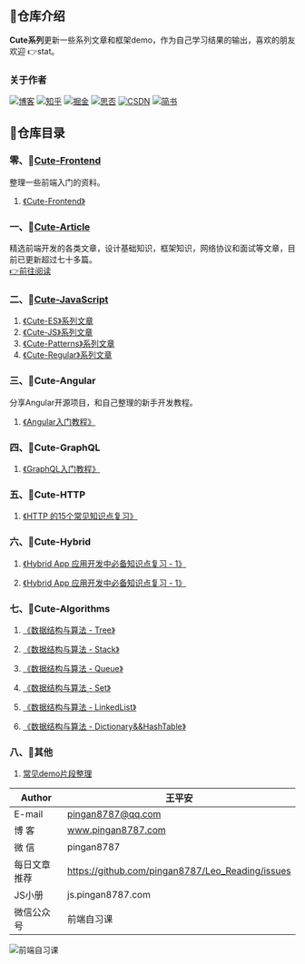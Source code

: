 ## 💌仓库介绍
**Cute系列**更新一些系列文章和框架demo，作为自己学习结果的输出，喜欢的朋友欢迎 👉stat。  

### 关于作者
[![博客](http://images.pingan8787.com/icon_my1.png)](http://www.pingan8787.com)
[![知乎](http://images.pingan8787.com/icon_zhihu1.png)](https://zhuanlan.zhihu.com/cute-javascript)
[![掘金](http://images.pingan8787.com/icon_juejin2.png)](https://juejin.im/user/586fc337a22b9d0058807d53/posts)
[![思否](http://images.pingan8787.com/icon_sf1.png)](https://segmentfault.com/blog/pingan8787)
[![CSDN](http://images.pingan8787.com/icon_csdn1.png)](https://blog.csdn.net/qq_36380426)
[![简书](http://images.pingan8787.com/icon_jianshu1.png)](https://www.jianshu.com/u/2ec5d94afd60)


## 💌仓库目录

### 零、📜[Cute-Frontend](https://github.com/pingan8787/Leo-JavaScript/tree/master/Cute-Frontend)

整理一些前端入门的资料。   

1. [《Cute-Frontend》](https://github.com/pingan8787/Leo-JavaScript/blob/master/Cute-Frontend/EFT应届生Web前端入门指南.md)

### 一、📜[Cute-Article](https://github.com/pingan8787/Leo-JavaScript/tree/master/Cute-Article)
精选前端开发的各类文章，设计基础知识，框架知识，网络协议和面试等文章，目前已更新超过七十多篇。    
[👉前往阅读](https://github.com/pingan8787/Leo-JavaScript/blob/master/Cute-Article/)

### 二、📜[Cute-JavaScript](https://github.com/pingan8787/Leo-JavaScript/tree/master/Cute-JavaScript)
1. [《Cute-ES》系列文章](https://github.com/pingan8787/Leo-JavaScript/blob/master/Cute-JavaScript/Cute-ES/)
2. [《Cute-JS》系列文章](https://github.com/pingan8787/Leo-JavaScript/blob/master/Cute-JavaScript/Cute-JS/)
3. [《Cute-Patterns》系列文章](https://github.com/pingan8787/Leo-JavaScript/blob/master/Cute-JavaScript/Cute-Patterns/)
4. [《Cute-Regular》系列文章](https://github.com/pingan8787/Leo-JavaScript/blob/master/Cute-JavaScript/Cute-Regular/)

### 三、📜Cute-Angular

分享Angular开源项目，和自己整理的新手开发教程。  
1. [《Angular入门教程》](https://github.com/pingan8787/Leo-JavaScript/blob/master/Cute-Angular/)  

### 四、📜Cute-GraphQL
1. [《GraphQL入门教程》](https://github.com/pingan8787/Leo-JavaScript/blob/master/Cute-GraphQL/README.md)

### 五、📜Cute-HTTP

1. [《HTTP 的15个常见知识点复习》](https://github.com/pingan8787/Leo-JavaScript/blob/master/Cute-HTTP/)  


### 六、📜Cute-Hybrid

1. [《Hybrid App 应用开发中必备知识点复习 - 1》](https://github.com/pingan8787/Leo-JavaScript/blob/master/Cute-HTTP/) 

2. [《Hybrid App 应用开发中必备知识点复习 - 1》](https://github.com/pingan8787/Leo-JavaScript/blob/master/Cute-HTTP/) 


### 七、📜Cute-Algorithms

1. [《数据结构与算法 - Tree》](https://github.com/pingan8787/Leo-JavaScript/blob/master/Cute-HTTP/) 

1. [《数据结构与算法 - Stack》](https://github.com/pingan8787/Leo-JavaScript/blob/master/Cute-HTTP/) 

1. [《数据结构与算法 - Queue》](https://github.com/pingan8787/Leo-JavaScript/blob/master/Cute-HTTP/) 

1. [《数据结构与算法 - Set》](https://github.com/pingan8787/Leo-JavaScript/blob/master/Cute-HTTP/) 

1. [《数据结构与算法 - LinkedList》](https://github.com/pingan8787/Leo-JavaScript/blob/master/Cute-HTTP/) 

1. [《数据结构与算法 - Dictionary&&HashTable》](https://github.com/pingan8787/Leo-JavaScript/blob/master/Cute-HTTP/) 

### 八、📜其他
1. [常见demo片段整理](https://github.com/pingan8787/Leo-JavaScript/blob/master/demo片段/)  

|Author|王平安|
|---|---|
|E-mail|pingan8787@qq.com|
|博  客|www.pingan8787.com|
|微  信|pingan8787|
|每日文章推荐|https://github.com/pingan8787/Leo_Reading/issues|
|JS小册|js.pingan8787.com|
|微信公众号|前端自习课|


![前端自习课](https://user-gold-cdn.xitu.io/2019/2/16/168f49f0238191ca?w=1078&h=647&f=png&s=282515)